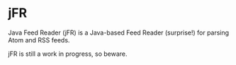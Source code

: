 # jFR
Java Feed Reader (jFR) is a Java-based Feed Reader (surprise!) for parsing Atom and RSS feeds.

jFR is still a work in progress, so beware.

